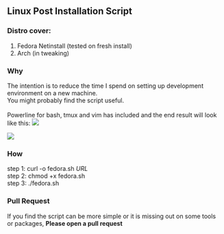 ## Linux Post Installation Script
### Distro cover:
1. Fedora Netinstall (tested on fresh install)
2. Arch (in tweaking)


### Why
The intention is to reduce the time I spend on setting up development environment on a new machine. <br />
You might probably find the script useful. <br />
<br />
Powerline for bash, tmux and vim has included and the end result will look like this:
![](https://i.imgur.com/8Z1sEVp.png)

![](https://i.imgur.com/iJBVGYR.png)

### How
step 1: curl -o fedora.sh *URL* <br />
step 2: chmod +x fedora.sh <br />
step 3: ./fedora.sh

### Pull Request
If you find the script can be more simple or it is missing out on some tools or packages, **Please open a pull request**
